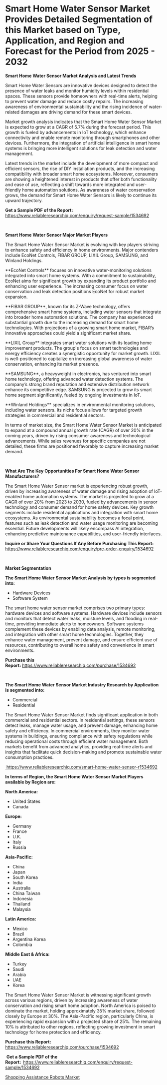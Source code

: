 <p><h1>Smart Home Water Sensor Market Provides Detailed Segmentation of this Market based on Type, Application, and Region and Forecast for the Period from 2025 - 2032</h1></p><p><strong>Smart Home Water Sensor Market Analysis and Latest Trends</strong></p>
<p><p>Smart Home Water Sensors are innovative devices designed to detect the presence of water leaks and monitor humidity levels within residential spaces. These sensors provide homeowners with real-time alerts, helping to prevent water damage and reduce costly repairs. The increasing awareness of environmental sustainability and the rising incidence of water-related damages are driving demand for these smart devices.</p><p>Market growth analysis indicates that the Smart Home Water Sensor Market is expected to grow at a CAGR of 5.7% during the forecast period. This growth is fueled by advancements in IoT technology, which enhance connectivity and enable remote monitoring through smartphones and other devices. Furthermore, the integration of artificial intelligence in smart home systems is bringing more intelligent solutions for leak detection and water management.</p><p>Latest trends in the market include the development of more compact and efficient sensors, the rise of DIY installation products, and the increasing compatibility with broader smart home ecosystems. Moreover, consumers are showing a heightened interest in products that offer both functionality and ease of use, reflecting a shift towards more integrated and user-friendly home automation solutions. As awareness of water conservation grows, the demand for Smart Home Water Sensors is likely to continue its upward trajectory.</p></p>
<p><strong>Get a Sample PDF of the Report:&nbsp;</strong> <a href="https://www.reliableresearchiq.com/enquiry/request-sample/1534692?utm_campaign=1674&utm_medium=2&utm_source=Github&utm_content=ia&utm_term=17022025&utm_id=smart-home-water-sensor">https://www.reliableresearchiq.com/enquiry/request-sample/1534692</a></p>
<p>&nbsp;</p>
<p><strong>Smart Home Water Sensor Major Market Players</strong></p>
<p><p>The Smart Home Water Sensor Market is evolving with key players striving to enhance safety and efficiency in home environments. Major contenders include EcoNet Controls, FIBAR GROUP, LIXIL Group, SAMSUNG, and Winland Holdings.</p><p>**EcoNet Controls** focuses on innovative water-monitoring solutions integrated into smart home systems. With a commitment to sustainability, EcoNet aims for significant growth by expanding its product portfolio and enhancing user experience. The increasing consumer focus on water conservation and leak detection positions EcoNet for robust market expansion.</p><p>**FIBAR GROUP**, known for its Z-Wave technology, offers comprehensive smart home systems, including water sensors that integrate into broader home automation solutions. The company has experienced substantial growth due to the increasing demand for smart home technologies. With projections of a growing smart home market, FIBAR’s innovative approaches could yield a significant market share.</p><p>**LIXIL Group** integrates smart water solutions with its leading home improvement products. The group's focus on smart technologies and energy efficiency creates a synergistic opportunity for market growth. LIXIL is well-positioned to capitalize on increasing global awareness of water conservation, enhancing its market presence.</p><p>**SAMSUNG**, a heavyweight in electronics, has ventured into smart home technology, offering advanced water detection systems. The company’s strong brand reputation and extensive distribution network enhance its competitive edge. SAMSUNG is projected to grow its smart home segment significantly, fueled by ongoing investments in IoT.</p><p>**Winland Holdings** specializes in environmental monitoring solutions, including water sensors. Its niche focus allows for targeted growth strategies in commercial and residential sectors. </p><p>In terms of market size, the Smart Home Water Sensor Market is anticipated to expand at a compound annual growth rate (CAGR) of over 20% in the coming years, driven by rising consumer awareness and technological advancements. While sales revenues for specific companies are not detailed, these firms are positioned favorably to capture increasing market demand.</p></p>
<p>&nbsp;</p>
<p><strong>What Are The Key Opportunities For Smart Home Water Sensor Manufacturers?</strong></p>
<p><p>The Smart Home Water Sensor market is experiencing robust growth, driven by increasing awareness of water damage and rising adoption of IoT-enabled home automation systems. The market is projected to grow at a CAGR of over 20% from 2023 to 2030, fueled by advancements in sensor technology and consumer demand for home safety devices. Key growth segments include residential applications and integration with smart home ecosystems. As environmental sustainability becomes a focal point, features such as leak detection and water usage monitoring are becoming essential. Future developments will likely encompass AI integration, enhancing predictive maintenance capabilities, and user-friendly interfaces.</p></p>
<p><strong>Inquire or Share Your Questions If Any Before Purchasing This Report:</strong> <a href="https://www.reliableresearchiq.com/enquiry/pre-order-enquiry/1534692?utm_campaign=1674&utm_medium=2&utm_source=Github&utm_content=ia&utm_term=17022025&utm_id=smart-home-water-sensor">https://www.reliableresearchiq.com/enquiry/pre-order-enquiry/1534692</a></p>
<p>&nbsp;</p>
<p><strong>Market Segmentation</strong></p>
<p><strong>The Smart Home Water Sensor Market Analysis by types is segmented into:</strong></p>
<p><ul><li>Hardware Devices</li><li>Software System</li></ul></p>
<p><p>The smart home water sensor market comprises two primary types: hardware devices and software systems. Hardware devices include sensors and monitors that detect water leaks, moisture levels, and flooding in real-time, providing immediate alerts to homeowners. Software systems complement these devices by enabling data analysis, remote monitoring, and integration with other smart home technologies. Together, they enhance water management, prevent damage, and ensure efficient use of resources, contributing to overall home safety and convenience in smart environments.</p></p>
<p><strong>Purchase this Report:&nbsp;</strong><a href="https://www.reliableresearchiq.com/purchase/1534692?utm_campaign=1674&utm_medium=2&utm_source=Github&utm_content=ia&utm_term=17022025&utm_id=smart-home-water-sensor">https://www.reliableresearchiq.com/purchase/1534692</a></p>
<p>&nbsp;</p>
<p><strong>The Smart Home Water Sensor Market Industry Research by Application is segmented into:</strong></p>
<p><ul><li>Commercial</li><li>Residential</li></ul></p>
<p><p>The Smart Home Water Sensor Market finds significant application in both commercial and residential sectors. In residential settings, these sensors detect leaks, manage water usage, and prevent damage, enhancing home safety and efficiency. In commercial environments, they monitor water systems in buildings, ensuring compliance with safety regulations while reducing operational costs through efficient water management. Both markets benefit from advanced analytics, providing real-time alerts and insights that facilitate quick decision-making and promote sustainable water consumption practices.</p></p>
<p><a href="https://www.reliableresearchiq.com/smart-home-water-sensor-r1534692?utm_campaign=1674&utm_medium=2&utm_source=Github&utm_content=ia&utm_term=17022025&utm_id=smart-home-water-sensor">&nbsp;https://www.reliableresearchiq.com/smart-home-water-sensor-r1534692</a></p>
<p><strong>In terms of Region, the Smart Home Water Sensor Market Players available by Region are:</strong></p>
<p>
    <p> <strong> North America: </strong>
        <ul>
            <li>United States</li>
            <li>Canada</li>
        </ul>
        </p> 
    <p> <strong> Europe: </strong>
        <ul>
            <li>Germany</li>
            <li>France</li>
            <li>U.K.</li>
            <li>Italy</li>
            <li>Russia</li>
        </ul>
        </p> 
    <p> <strong> Asia-Pacific: </strong>
        <ul>
            <li>China</li>
            <li>Japan</li>
            <li>South Korea</li>
            <li>India</li>
            <li>Australia</li>
            <li>China Taiwan</li>
            <li>Indonesia</li>
            <li>Thailand</li>
            <li>Malaysia</li>
        </ul>
        </p> 
    <p> <strong> Latin America: </strong>
        <ul>
            <li>Mexico</li>
            <li>Brazil</li>
            <li>Argentina Korea</li>
            <li>Colombia</li>
        </ul>
        </p> 
    <p> <strong> Middle East & Africa: </strong>
        <ul>
            <li>Turkey</li>
            <li>Saudi</li>
            <li>Arabia</li>
            <li>UAE</li>
            <li>Korea</li>
        </ul>
    </p>
    </p>
<p><p>The Smart Home Water Sensor Market is witnessing significant growth across various regions, driven by increasing awareness of water conservation and rising smart home adoption. North America is poised to dominate the market, holding approximately 35% market share, followed closely by Europe at 30%. The Asia-Pacific region, particularly China, is experiencing rapid expansion with a projected share of 25%. The remaining 10% is attributed to other regions, reflecting growing investment in smart technology for home protection and efficiency.</p></p>
<p><strong>Purchase this Report: </strong><a href="https://www.reliableresearchiq.com/purchase/1534692?utm_campaign=1674&utm_medium=2&utm_source=Github&utm_content=ia&utm_term=17022025&utm_id=smart-home-water-sensor">https://www.reliableresearchiq.com/purchase/1534692</a></p>
<p>&nbsp;<strong>Get a Sample PDF of the Report:&nbsp;&nbsp;</strong><a href="https://www.reliableresearchiq.com/enquiry/request-sample/1534692?utm_campaign=1674&utm_medium=2&utm_source=Github&utm_content=ia&utm_term=17022025&utm_id=smart-home-water-sensor">https://www.reliableresearchiq.com/enquiry/request-sample/1534692</a></p>
<p><strong></strong></p>
<p><p><a href="https://github.com/willjis/Market-Research-Report-List-1/blob/main/shopping-assistance-robots-market.md?utm_campaign=1674&utm_medium=2&utm_source=Github&utm_content=ia&utm_term=17022025&utm_id=smart-home-water-sensor">Shopping Assistance Robots Market</a></p></p>